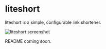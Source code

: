 # liteshort
liteshort is a simple, configurable link shortener.

![liteshort screenshot](https://fs.ikl.sh/selif/4cgndb6e.png)

README coming soon.
